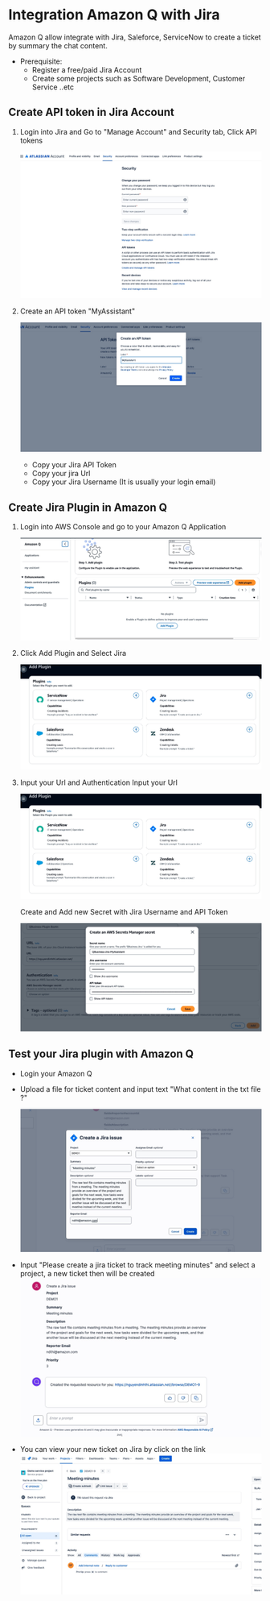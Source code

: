 #  Integration Amazon Q with Jira
Amazon Q allow integrate with Jira, Saleforce, ServiceNow to create a ticket by summary the chat content.
 - Prerequisite: 
    <ul>
     <li> Register a free/paid Jira Account </li>
      <li> Create some projects such as Software Development, Customer Service ..etc </li>
    </ul>

## Create API token in Jira Account
1. Login into Jira and Go to "Manage Account" and Security tab, Click API tokens

    ![](/3-Integrate-Jira/images/img1.jpeg)

2. Create an API token "MyAssistant"

    ![](/3-Integrate-Jira/images/img2.jpeg)
    - Copy your Jira API Token
    - Copy your jira Url
    - Copy your Jira Username (It is usually your login email)

## Create Jira Plugin in Amazon Q
1. Login into AWS Console and go to your Amazon Q Application

    ![](/3-Integrate-Jira/images/img3.jpeg)

2. Click Add Plugin and Select Jira 

    ![](/3-Integrate-Jira/images/img4.jpeg)

4. Input your Url and Authentication
    Input your Url

    ![](/3-Integrate-Jira/images/img4.jpeg)

    Create and Add new Secret with Jira Username and API Token

    ![](/3-Integrate-Jira/images/img5.jpeg)

## Test your Jira plugin with Amazon Q
- Login your Amazon Q
- Upload a file for ticket content and input text "What content in the txt file ?"

     ![](/3-Integrate-Jira/images/img6.jpeg)

- Input "Please create a jira ticket to track meeting minutes" and select a project, a new ticket then will be created
     ![](/3-Integrate-Jira/images/img7.jpeg)
- You can view your new ticket on Jira by click on the link
      ![](/3-Integrate-Jira/images/img8.jpeg)



